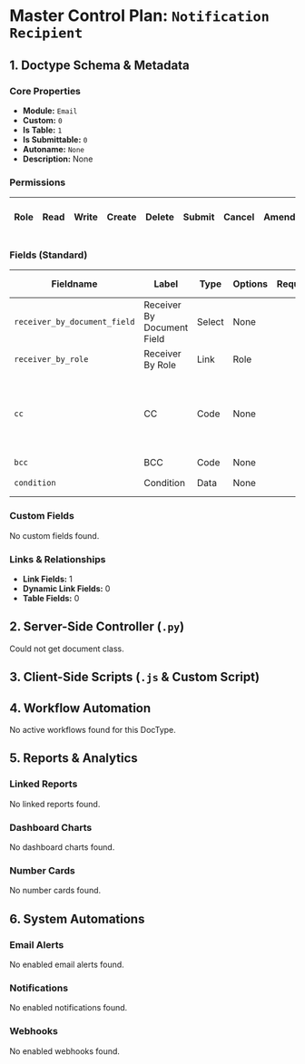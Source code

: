 # Master Control Plan: `Notification Recipient`

## 1. Doctype Schema & Metadata

### Core Properties
- **Module:** `Email`
- **Custom:** `0`
- **Is Table:** `1`
- **Is Submittable:** `0`
- **Autoname:** `None`
- **Description:** None

### Permissions
| Role | Read | Write | Create | Delete | Submit | Cancel | Amend | Report | Import | Export | Print | Email | Share | Set User Perms |
|---|---|---|---|---|---|---|---|---|---|---|---|---|---|---|


### Fields (Standard)
| Fieldname | Label | Type | Options | Required | Hidden | Read Only | Default | Description |
|---|---|---|---|---|---|---|---|---|
| `receiver_by_document_field` | Receiver By Document Field | Select | None |  |  |  | None | None |
| `receiver_by_role` | Receiver By Role | Link | Role |  |  |  | None | None |
| `cc` | CC | Code | None |  |  |  | None | Optional: Always send to these ids. Each Email Address on a new row |
| `bcc` | BCC | Code | None |  |  |  | None | None |
| `condition` | Condition | Data | None |  |  |  | None | Expression, Optional |


### Custom Fields
No custom fields found.


### Links & Relationships
- **Link Fields:** 1
- **Dynamic Link Fields:** 0
- **Table Fields:** 0

## 2. Server-Side Controller (`.py`)
Could not get document class.


## 3. Client-Side Scripts (`.js` & Custom Script)




## 4. Workflow Automation
No active workflows found for this DocType.


## 5. Reports & Analytics
### Linked Reports
No linked reports found.


### Dashboard Charts
No dashboard charts found.


### Number Cards
No number cards found.


## 6. System Automations
### Email Alerts
No enabled email alerts found.


### Notifications
No enabled notifications found.


### Webhooks
No enabled webhooks found.
